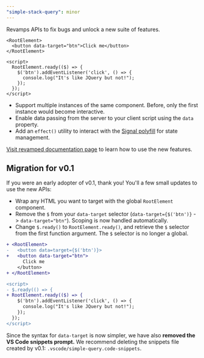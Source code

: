 ```yaml
---
"simple-stack-query": minor
---
```


Revamps APIs to fix bugs and unlock a new suite of features.

```astro
<RootElement>
  <button data-target="btn">Click me</button>
</RootElement>

<script>
  RootElement.ready(($) => {
    $('btn').addEventListener('click', () => {
      console.log("It's like JQuery but not!");
    });
  });
</script>
```

- Support multiple instances of the same component. Before, only the first instance would become interactive.
- Enable data passing from the server to your client script using the `data` property.
- Add an `effect()` utility to interact with the [Signal polyfill](https://github.com/proposal-signals/signal-polyfill?tab=readme-ov-file#creating-a-simple-effect) for state management.

[Visit revamped documentation page](https://simple-stack.dev/query) to learn how to use the new features.

## Migration for v0.1

If you were an early adopter of v0.1, thank you! You'll a few small updates to use the new APIs:

- Wrap any HTML you want to target with the global `RootElement` component.
- Remove the `$` from your `data-target` selector (`data-target={$('btn')}` -> `data-target="btn"`). Scoping is now handled automatically.
- Change `$.ready()` to `RootElement.ready()`, and retrieve the `$` selector from the first function argument. The `$` selector is no longer a global.

```diff
+ <RootElement>
-   <button data=target={$('btn')}>
+   <button data-target="btn">
      Click me
    </button>
+ </RootElement>

<script>
- $.ready(() => {
+ RootElement.ready(($) => {
    $('btn').addEventListener('click', () => {
      console.log("It's like JQuery but not!");
    });
  });
</script>
```

Since the syntax for `data-target` is now simpler, we have also **removed the VS Code snippets prompt.** We recommend deleting the snippets file created by v0.1: `.vscode/simple-query.code-snippets`.